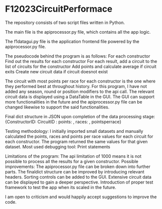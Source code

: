 # F12023CircuitPerformace

The repository consists of two script files written in Python.

The main file is the apiprocessor.py file, which contains all the app logic.

The f1datagui.py file is the application frontend file powered by the apiprocessor.py file.

The pseudocode behind the program is as follows:
For each constructor
	Find out the results for each constructor
		For each result, add a circuit to the list of circuits for the constructor
			Add points and calculate average if circuit exits
			Create new circuit data if circuit doesnot exist

The circuit with most points per race for each constructor is the one where they performed best at throughout history. For this program, I have not added any season, round or position modifiers to the api call. 
The relevant circuit data is displayed using a DataTable in the GUI. The GUI can support more functionalities in the future and the apiprocessor.py file can be changed likewise to support the said functionalities.

Final dict structure in JSON upon completion of the data processing stage: {ConstructorID: CircuitID : points: , races: , pointsperrace}

Testing methodology:
I initially imported small datasets and manually calculated the points, races and points per race values for each circuit for each constructor. The program returned the same values for that given dataset. 
Most used debugging tool: Print statements

Limitations of the program: 
The api limitation of 1000 means it is not possible to process all the results for a given constructor.
Possible improvements:
The apiprocessor.py file can be broken down into further parts.
The finaldict structure can be improved by introducing relevant headers.
Sorting controls can be added to the GUI.
Extensive circuit data can be displayed to gain a deeper perspective.
Introduction of proper test framework to test the app when its scaled in the future.

I am open to criticism and would happily accept suggestions to improve the code.
